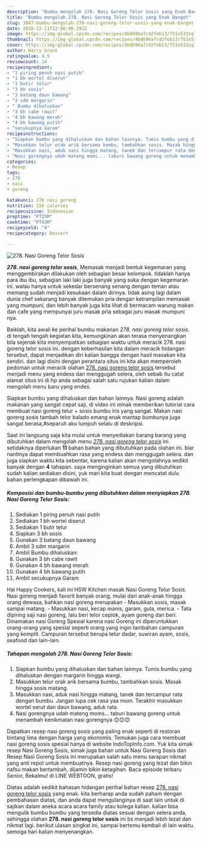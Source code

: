 ```yaml
---
description: "Bumbu mengolah 278. Nasi Goreng Telor Sosis yang Enak Banget"
title: "Bumbu mengolah 278. Nasi Goreng Telor Sosis yang Enak Banget"
slug: 3047-bumbu-mengolah-278-nasi-goreng-telor-sosis-yang-enak-banget
date: 2020-12-11T22:08:00.191Z
image: https://img-global.cpcdn.com/recipes/4bd696a7cd2feb13/751x532cq70/278-nasi-goreng-telor-sosis-foto-resep-utama.jpg
thumbnail: https://img-global.cpcdn.com/recipes/4bd696a7cd2feb13/751x532cq70/278-nasi-goreng-telor-sosis-foto-resep-utama.jpg
cover: https://img-global.cpcdn.com/recipes/4bd696a7cd2feb13/751x532cq70/278-nasi-goreng-telor-sosis-foto-resep-utama.jpg
author: Harry Grant
ratingvalue: 4.5
reviewcount: 14
recipeingredient:
- "1 piring penuh nasi putih"
- "1 bh wortel diserut"
- "1 butir telur"
- "3 bh sosis"
- "3 batang daun bawang"
- "3 sdm margarin"
- " Bumbu dihaluskan"
- "3 bh cabe rawit"
- "4 bh bawang merah"
- "4 bh bawang putih"
- "secukupnya Garam"
recipeinstructions:
- "Siapkan bumbu yang dihaluskan dan bahan lainnya. Tumis bumbu yang dihaluskan dengan margarin hingga wangi."
- "Masukkan telur orak arik bersama bumbu, tambahkan sosis. Masak hingga sosis matang."
- "Masukkan nasi, aduk nasi hingga matang, tanek dan tercampur rata dengan bumbu. Jangan lupa cek rasa yaa mom. Terakhir masukkan wortel serut dan daun bawang, aduk rata."
- "Nasi gorengnya udah mateng moms... taburi bawang goreng untuk menambah kenikmatan nasi gorengnya 😊😊😊"
categories:
- Resep
tags:
- 278
- nasi
- goreng

katakunci: 278 nasi goreng 
nutrition: 156 calories
recipecuisine: Indonesian
preptime: "PT25M"
cooktime: "PT43M"
recipeyield: "4"
recipecategory: Dessert

---
```



![278. Nasi Goreng Telor Sosis](https://img-global.cpcdn.com/recipes/4bd696a7cd2feb13/751x532cq70/278-nasi-goreng-telor-sosis-foto-resep-utama.jpg)

<b><i>278. nasi goreng telor sosis</i></b>, Memasak menjadi bentuk kegemaran yang menggembirakan dilakukan oleh sebagian besar kelompok. tidaklah hanya para ibu ibu, sebagian laki laki juga banyak yang suka dengan kegemaran ini. walau hanya untuk sekedar bersenang senang dengan teman atau memang sudah menjadi kesukaan dalam dirinya. tidak asing lagi dalam dunia chef sekarang banyak ditemukan pria dengan ketrampilan memasak yang mumpuni, dan lebih banyak juga kita lihat di bermacam warung makan dan cafe yang mempunyai juru masak pria sebagai juru masak mumpuni nya.

Baiklah, kita awali ke perihal bumbu makanan <i>278. nasi goreng telor sosis</i>. di tengah tengah kegiatan kita, kemungkinan akan terasa menyenangkan bila sejenak kita menyempatkan sebagian waktu untuk meracik 278. nasi goreng telor sosis ini. dengan keberhasilan kita dalam meracik hidangan tersebut, dapat menjadikan diri kalian bangga dengan hasil masakan kita sendiri. dan lagi disini dengan perantara situs ini kita akan memperoleh pedoman untuk meracik olahan <u>278. nasi goreng telor sosis</u> tersebut menjadi menu yang endess dan menggugah selera, oleh sebab itu catat alamat situs ini di hp anda sebagai salah satu rujukan kalian dalam mengolah menu baru yang endes.

Siapkan bumbu yang dihaluskan dan bahan lainnya. Nasi goreng adalah makanan yang sangat cepat saji, di video ini minak memberikan tutorial cara membuat nasi goreng telur + sosis bumbu iris yang sangat. Makan nasi goreng sosis tambah telor balado emang enak mantap bumbunya juga sangat berasa,#separuh aku lumpuh selalu di deskripsi.


Saat ini langsung saja kita mulai untuk menyediakan barang barang yang dibutuhkan dalam mengolah menu <u><i>278. nasi goreng telor sosis</i></u> ini. setidaknya diperlukan <b>11</b> bahan bahan yang dibutuhkan pada olahan ini. biar nantinya dapat membuahkan rasa yang endess dan menggugah selera. dan juga siapkan waktu kita sebentar, karena kalian akan mengolahnya sedikit banyak dengan <b>4</b> tahapan. saya menginginkan semua yang dibutuhkan sudah kalian sediakan disini, yuk mari kita buat dengan mencatat dulu bahan perlengkapan dibawah ini.

<!--inarticleads1-->

##### Komposisi dan bumbu-bumbu yang dibutuhkan dalam menyiapkan 278. Nasi Goreng Telor Sosis:

1. Sediakan 1 piring penuh nasi putih
1. Sediakan 1 bh wortel diserut
1. Sediakan 1 butir telur
1. Siapkan 3 bh sosis
1. Gunakan 3 batang daun bawang
1. Ambil 3 sdm margarin
1. Ambil  Bumbu dihaluskan:
1. Gunakan 3 bh cabe rawit
1. Gunakan 4 bh bawang merah
1. Gunakan 4 bh bawang putih
1. Ambil secukupnya Garam


Hai Happy Cookers, kali ini HSW Kitchen masak Nasi Goreng Telur Sosis. Nasi goreng menjadi favorit banyak orang, mulai dari anak-anak hingga orang dewasa, bahkan nasi goreng merupakan - Masukkan sosis, masak sampai matang. - Masukkan nasi, kecap manis, garam, gula, merica. - Tata dipiring saji nasi goreng, lalu beri telor ceplok, ayam goreng dan beri. Dinamakan nasi Goreng Spesial karena nasi Goreng ini diperuntukkan orang-orang yang spesial seperti orang yang ingin tambahan campuran yang komplit. Campuran tersebut berupa telur dadar, suwiran ayam, sosis, seafood dan lain-lain. 

<!--inarticleads2-->

##### Tahapan mengolah 278. Nasi Goreng Telor Sosis:

1. Siapkan bumbu yang dihaluskan dan bahan lainnya. Tumis bumbu yang dihaluskan dengan margarin hingga wangi.
1. Masukkan telur orak arik bersama bumbu, tambahkan sosis. Masak hingga sosis matang.
1. Masukkan nasi, aduk nasi hingga matang, tanek dan tercampur rata dengan bumbu. Jangan lupa cek rasa yaa mom. Terakhir masukkan wortel serut dan daun bawang, aduk rata.
1. Nasi gorengnya udah mateng moms... taburi bawang goreng untuk menambah kenikmatan nasi gorengnya 😊😊😊


Dapatkan resep nasi goreng sosis yang paling enak seperti di restoran bintang lima dengan harga yang ekonomis. Temukan juga cara membuat nasi goreng sosis spesial hanya di website IndoTopInfo.com. Yuk kita simak resep Nasi Goreng Sosis, simak juga bahan untuk Nasi Goreng Sosis dan Resep Nasi Goreng Sosis ini merupakan salah satu menu sarapan nikmat yang anti repot untuk membuatnya. Resep nasi goreng yang lezat dan bikin nafsu makan bertambah, dijamin bikin ketagihan. Baca episode terbaru Senior, Bekalmu! di LINE WEBTOON, gratis! 

Diatas adalah sedikit bahasan hidangan perihal bahan resep <u>278. nasi goreng telor sosis</u> yang enak. kita berharap anda sudah paham dengan pembahasan diatas, dan anda dapat mengulanginya di saat lain untuk di sajikan dalam aneka acara acara family atau kolega kalian. kalian bisa mengulik bumbu bumbu yang tersedia diatas sesuai dengan selera anda, sehingga olahan <b>278. nasi goreng telor sosis</b> ini bs menjadi lebih lezat dan nikmat lagi. berikut ulasan singkat ini, sampai bertemu kembali di lain waktu. semoga hari kalian menyenangkan.
